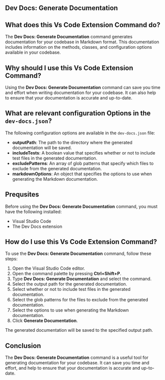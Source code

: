 
  
   ## **Dev Docs: Generate Documentation**

## What does this Vs Code Extension Command do?

The **Dev Docs: Generate Documentation** command generates documentation for your codebase in Markdown format. This documentation includes information on the methods, classes, and configuration options available in your codebase.

## Why should I use this Vs Code Extension Command?

Using the **Dev Docs: Generate Documentation** command can save you time and effort when writing documentation for your codebase. It can also help to ensure that your documentation is accurate and up-to-date.

## What are relevant configuration Options in the `dev-docs.json`?

The following configuration options are available in the `dev-docs.json` file:

* **outputPath**: The path to the directory where the generated documentation will be saved.
* **includeTests**: A boolean value that specifies whether or not to include test files in the generated documentation.
* **excludePatterns**: An array of glob patterns that specify which files to exclude from the generated documentation.
* **markdownOptions**: An object that specifies the options to use when generating the Markdown documentation.

## Prequsites

Before using the **Dev Docs: Generate Documentation** command, you must have the following installed:

* Visual Studio Code
* The Dev Docs extension

## How do I use this Vs Code Extension Command?

To use the **Dev Docs: Generate Documentation** command, follow these steps:

1. Open the Visual Studio Code editor.
2. Open the command palette by pressing **Ctrl+Shift+P**.
3. Type **Dev Docs: Generate Documentation** and select the command.
4. Select the output path for the generated documentation.
5. Select whether or not to include test files in the generated documentation.
6. Select the glob patterns for the files to exclude from the generated documentation.
7. Select the options to use when generating the Markdown documentation.
8. Click **Generate Documentation**.

The generated documentation will be saved to the specified output path.

## Conclusion

The **Dev Docs: Generate Documentation** command is a useful tool for generating documentation for your codebase. It can save you time and effort, and help to ensure that your documentation is accurate and up-to-date.
  
  